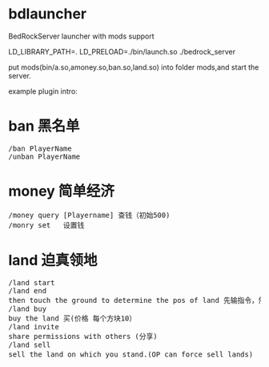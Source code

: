# bdlauncher
BedRockServer launcher with mods support

LD_LIBRARY_PATH=. LD_PRELOAD=./bin/launch.so ./bedrock_server

put mods(bin/a.so,amoney.so,ban.so,land.so) into folder mods,and start the server.

example plugin intro:
# ban 黑名单
<pre>
/ban PlayerName
/unban PlayerName
</pre>
# money 简单经济
<pre>
/money query [Playername] 查钱（初始500)
/monry set <playername> <int:money> 设置钱
</pre>
 
# land 迫真领地
 <pre>
/land start
/land end
then touch the ground to determine the pos of land 先输指令，然后点地确定起点终点
/land buy
buy the land 买(价格 每个方块10）
/land invite <PlayerName>
share permissions with others (分享)
/land sell
sell the land on which you stand.(OP can force sell lands) （卖)
 </pre>
